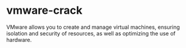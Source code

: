 # vmware-crack
VMware allows you to create and manage virtual machines, ensuring isolation and security of resources, as well as optimizing the use of hardware.
